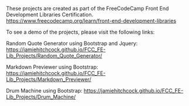 These projects are created as part of the FreeCodeCamp Front End Development Libraries Certification.
https://www.freecodecamp.org/learn/front-end-development-libraries

To see a demo of the projects, please visit the following links:

Random Quote Generator using Bootstrap and Jquery:
https://jamiehitchcock.github.io/FCC_FE-Lib_Projects/Random_Quote_Generator/

Markdown Previewer using Bootstrap:
https://jamiehitchcock.github.io/FCC_FE-Lib_Projects/Markdown_Previewer/

Drum Machine using Bootstrap:
https://jamiehitchcock.github.io/FCC_FE-Lib_Projects/Drum_Machine/